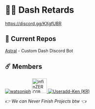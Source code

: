 # 🐱‍💻 Dash Retards
https://discord.gg/KXgfUBR

## 🌸 Current Repos
[Astral](https://github.com/dashstarx/Astral) - Custom Dash Discord Bot

## ☄️ Members
[![watsonjph](https://github.com/watsonjph.png?size=48 "watsonjph")](https://github.com/watsonjph)
<a href="https://github.com/infinZERO18">
    <img src="https://github.com/infinZERO18.png" width="48" height="48" alt="infinZERO18" />
</a>
[![Useradd-Ken (KR)](https://github.com/Useradd-Ken.png?size=48 "Useradd-Ken (KR)")](https://github.com/Useradd-Ken)


*👉 We can Never Finish Projects btw 👈*
